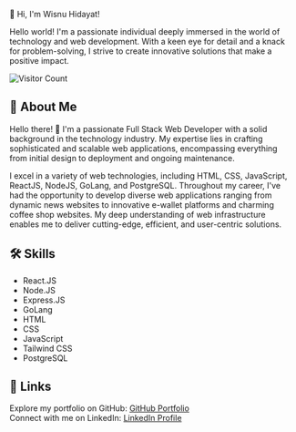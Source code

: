 👋 Hi, I'm Wisnu Hidayat!

Hello world! I'm a passionate individual deeply immersed in the world of technology and web development. With a keen eye for detail and a knack for problem-solving, I strive to create innovative solutions that make a positive impact.

![Visitor Count](https://visitor-badge.glitch.me/badge?page_id=wisnu31899.visitor-badge)

## 🚀 About Me

Hello there! 👋 I'm a passionate Full Stack Web Developer with a solid background in the technology industry. My expertise lies in crafting sophisticated and scalable web applications, encompassing everything from initial design to deployment and ongoing maintenance.

I excel in a variety of web technologies, including HTML, CSS, JavaScript, ReactJS, NodeJS, GoLang, and PostgreSQL. Throughout my career, I've had the opportunity to develop diverse web applications ranging from dynamic news websites to innovative e-wallet platforms and charming coffee shop websites. My deep understanding of web infrastructure enables me to deliver cutting-edge, efficient, and user-centric solutions.

## 🛠 Skills

- React.JS
- Node.JS
- Express.JS
- GoLang
- HTML
- CSS
- JavaScript
- Tailwind CSS
- PostgreSQL

## 🔗 Links

Explore my portfolio on GitHub: [GitHub Portfolio](https://github.com/wisnu31899)  
Connect with me on LinkedIn: [LinkedIn Profile](https://www.linkedin.com/in/wisnu-hidayat)
